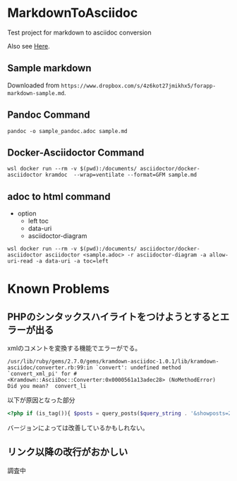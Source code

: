 # MarkdownToAsciidoc
Test project for markdown to asciidoc conversion

Also see [Here](https://matthewsetter.com/technical-documentation/asciidoc/convert-markdown-to-asciidoc-with-kramdoc/).

## Sample markdown

Downloaded from `https://www.dropbox.com/s/4z6kot27jmikhx5/forapp-markdown-sample.md`.



## Pandoc Command


```
pandoc -o sample_pandoc.adoc sample.md
```

## Docker-Asciidoctor Command

```
wsl docker run --rm -v $(pwd):/documents/ asciidoctor/docker-asciidoctor kramdoc  --wrap=ventilate --format=GFM sample.md
```

## adoc to html command

- option
  - left toc
  - data-uri
  - asciidoctor-diagram

```
wsl docker run --rm -v $(pwd):/documents/ asciidoctor/docker-asciidoctor asciidoctor <sample.adoc> -r asciidoctor-diagram -a allow-uri-read -a data-uri -a toc=left
```


# Known Problems


## PHPのシンタックスハイライトをつけようとするとエラーが出る

xmlのコメントを変換する機能でエラーがでる。

```
/usr/lib/ruby/gems/2.7.0/gems/kramdown-asciidoc-1.0.1/lib/kramdown-asciidoc/converter.rb:99:in `convert': undefined method `convert_xml_pi' for #<Kramdown::AsciiDoc::Converter:0x0000561a13adec28> (NoMethodError)
Did you mean?  convert_li
```

以下が原因となった部分

```php
<?php if (is_tag()){ $posts = query_posts($query_string . '&showposts=20'); } ?>
```

バージョンによっては改善しているかもしれない。

## リンク以降の改行がおかしい

調査中